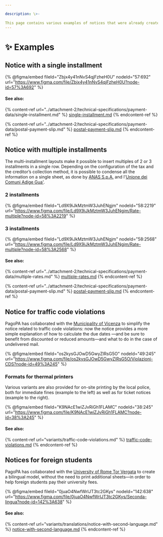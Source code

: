 ```yaml
---

description: \>-  
This page contains various examples of notices that were already created, in order to help creditors who must design their payment notice.
---
```


# ✨ Examples

## Notice with a single installment

{% @figma/embed fileId="Zbjx4y41nNvS4qjFzheH0U" nodeId="57:692" url="https://www.figma.com/file/Zbjx4y41nNvS4qjFzheH0U?node-id=57%3A692" %}

#### See also:

{% content-ref url="../attachment-2/technical-specifications/payment-data/single-installment.md" %} [single-installment.md](../attachment-2/technical-specifications/payment-data/single-installment.md) {% endcontent-ref %}

{% content-ref url="../attachment-2/technical-specifications/payment-data/postal-payment-slip.md" %} [postal-payment-slip.md](../attachment-2/technical-specifications/payment-data/postal-payment-slip.md) {% endcontent-ref %}

## Notice with multiple installments

The multi-installment layouts make it possible to insert multiples of 2 or 3 installments in a single row. Depending on the configuration of the tax and the creditor’s collection method, it is possible to condense all the information on a single sheet, as done by [ANAS S.p.A.](https://www.stradeanas.it/it) and l'[Unione dei Comuni Adige Gua'](http://www.unioneadigegua.it/).

### 2 installments

{% @figma/embed fileId="Ld9X9iJkMztmW3JuhENgjm" nodeId="58:2219" url="https://www.figma.com/file/Ld9X9iJkMztmW3JuhENgjm/Rate-multiple?node-id=58%3A2219" %}

### 3 installments

{% @figma/embed fileId="Ld9X9iJkMztmW3JuhENgjm" nodeId="58:2568" url="https://www.figma.com/file/Ld9X9iJkMztmW3JuhENgjm/Rate-multiple?node-id=58%3A2568" %}

#### See also:

{% content-ref url="../attachment-2/technical-specifications/payment-data/multiple-rates.md" %} [multiple-rates.md](../attachment-2/technical-specifications/payment-data/multiple-rates.md) {% endcontent-ref %}

{% content-ref url="../attachment-2/technical-specifications/payment-data/postal-payment-slip.md" %} [postal-payment-slip.md](../attachment-2/technical-specifications/payment-data/postal-payment-slip.md) {% endcontent-ref %}

## Notice for traffic code violations

PagoPA has collaborated with the [Municipality of Vicenza](https://www.comune.vicenza.it/) to simplify the notice related to traffic code violations: now the notice provides a more simple explanation of how to calculate the due dates —and be sure to benefit from discounted or reduced amounts—and what to do in the case of undelivered mail.

{% @figma/embed fileId="os2kysGJOwD5GwyZIRsG5O" nodeId="49:245" url="https://www.figma.com/file/os2kysGJOwD5GwyZIRsG5O/Violazioni-CDS?node-id=49%3A245" %}

### Formats for thermal printers

Various variants are also provided for on-site printing by the local police, both for immediate fines (example to the left) as well as for ticket notices (example to the right).

{% @figma/embed fileId="K9NAcE1wiZJvRiGh1FLAMC" nodeId="38:245" url="https://www.figma.com/file/K9NAcE1wiZJvRiGh1FLAMC?node-id=38%3A245" %}

#### See also:

{% content-ref url="variants/traffic-code-violations.md" %} [traffic-code-violations.md](variants/traffic-code-violations.md) {% endcontent-ref %}

## Notices for foreign students

PagoPA has collaborated with the [University of Rome Tor Vergata](https://web.uniroma2.it/it) to create a bilingual model, without the need to print additional sheets—in order to help foreign students pay their university fees.

{% @figma/embed fileId="0juaO4NwfWrIJT3tc2GKys" nodeId="142:638" url="https://www.figma.com/file/0juaO4NwfWrIJT3tc2GKys/Seconda-lingua?node-id=142%3A638" %}

#### See also:

{% content-ref url="variants/translations/notice-with-second-language.md" %} [notice-with-second-language.md](variants/translations/notice-with-second-language.md) {% endcontent-ref %}